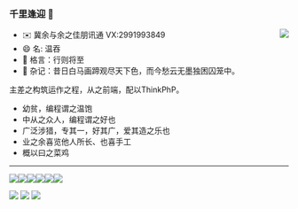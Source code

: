 ### 千里逢迎 👋

<img align="right" src="https://github-readme-stats.vercel.app/api?username=gujijiu&count_private=true&show_icons=true&theme=radicalhide_title=true&show_icons=true" />

<!--
**gujijiu/gujijiu** is a ✨ _special_ ✨ repository because its `README.md` (this file) appears on your GitHub profile.

Here are some ideas to get you started:
 -->
- ✉️ 冀余与余之佳朋讯通 VX:2991993849
- 😄 名: 温吞
- 💬 格言：行则将至
- 📄  杂记：昔日白马画蹄观尽天下色，而今愁云无墨独困囚笼中。

主差之构筑运作之程，从之前端，配以ThinkPhP。
- 幼贫，编程谓之温饱
- 中从之众人，编程谓之好也
- 广泛涉猎，专其一，好其广，爱其造之乐也
- 业之余喜览他人所长、也喜手工
- 概以曰之菜鸡

---

[![](https://img.shields.io/badge/-JavaScript-red?style=flat-square&logo=javascript&logoColor=white)](#)[![](https://img.shields.io/badge/vue-4FC08D?style=flat-square&logo=Vue.js&logoColor=white)](#)[![](https://img.shields.io/badge/Webpack-4FC08D?style=flat-square&logo=Webpack&logoColor=white)](#)[![](https://img.shields.io/badge/Vite-1E90FF?style=flat-square&logo=Vite&logoColor=white)](#)[![](https://img.shields.io/badge/react-61DAFB?style=flat-square&logo=React&logoColor=white)](#)[![](https://img.shields.io/badge/-TypeScript-blue?style=flat-square&logo=typescript&logoColor=white)](#)

[![](https://img.shields.io/badge/PHP-61DAFB?style=flat-square&logo=php&logoColor=white)](#) [![](https://img.shields.io/badge/-Python-blue?style=flat-square&logo=python&logoColor=white)](#) ![](https://img.shields.io/badge/Golang-1E90FF?style=flat-square&logo=go&logoColor=white)
